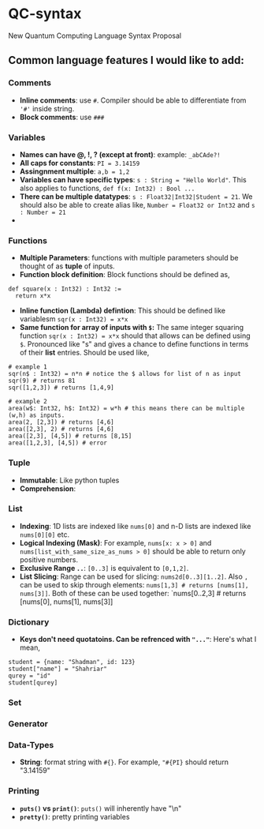 # QC-syntax
New Quantum Computing Language Syntax Proposal

## Common language features I would like to add:
### Comments
* **Inline comments**: use `#`. Compiler should be able to differentiate from `'#'` inside string.
* **Block comments**: use `###`

### Variables
* **Names can have @, !, ? (except at front)**: example: `_abCAde?!`
* **All caps for constants**: `PI = 3.14159`
* **Assingnment multiple**: `a,b = 1,2`
* **Variables can have specific types**: `s : String = "Hello World"`. This also applies to functions, `def f(x: Int32) : Bool ...`
* **There can be multiple datatypes**: `s : Float32|Int32|Student = 21`. We should also be able to create alias like, `Number = Float32 or Int32` and `s : Number = 21`
* 

### Functions
* **Multiple Parameters**: functions with multiple parameters should be thought of as **tuple** of inputs. 
* **Function block definition**: Block functions should be defined as,
```
def square(x : Int32) : Int32 :=
  return x*x
```
* **Inline function (Lambda) defintion**: This should be defined like variablesm `sqr(x : Int32) = x*x`
* **Same function for array of inputs with `$`:** The same integer squaring function `sqr(x : Int32) = x*x` should that allows can be defined using `$`. Pronounced like "s" and gives a chance to define functions in terms of their **list** entries. Should be used like,
```
# example 1
sqr(n$ : Int32) = n*n # notice the $ allows for list of n as input
sqr(9) # returns 81
sqr([1,2,3]) # returns [1,4,9]

# example 2
area(w$: Int32, h$: Int32) = w*h # this means there can be multiple (w,h) as inputs.
area(2, [2,3]) # returns [4,6]
area([2,3], 2) # returns [4,6]
area([2,3], [4,5]) # returns [8,15]
area([1,2,3], [4,5]) # error
```

### Tuple
* **Immutable**: Like python tuples
* **Comprehension**: 

### List
* **Indexing**: 1D lists are indexed like `nums[0]` and n-D lists are indexed like `nums[0][0]` etc.
* **Logical Indexing (Mask)**: For example, `nums[x: x > 0]` and `nums[list_with_same_size_as_nums > 0]` should be able to return only positive numbers.
* **Exclusive Range `..`**: `[0..3]` is equivalent to `[0,1,2]`. 
* **List Slicing**: Range can be used for slicing: `nums2d[0..3][1..2]`. Also `,` can be used to skip through elements: `nums[1,3] # returns [nums[1], nums[3]]`. Both of these can be used together: `nums[0..2,3] # returns [nums[0], nums[1], nums[3]]

### Dictionary
* **Keys don't need quotatoins. Can be refrenced with `"..."`**: Here's what I mean,
```
student = {name: "Shadman", id: 123}
student["name"] = "Shahriar"
qurey = "id"
student[qurey]
```

### Set

### Generator

### Data-Types
* **String**: format string with `#{}`. For example, `"#{PI}` should return "3.14159"

### Printing
* **`puts()` vs `print()`**: `puts()` will inherently have "\n"
* **`pretty()`**: pretty printing variables
